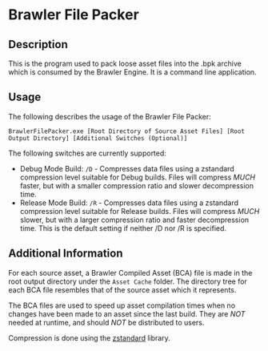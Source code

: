 # Brawler File Packer

## Description
This is the program used to pack loose asset files into the .bpk archive which is consumed by the Brawler Engine. It is a command line application.

## Usage
The following describes the usage of the Brawler File Packer:

`BrawlerFilePacker.exe [Root Directory of Source Asset Files] [Root Output Directory] [Additional Switches (Optional)]`

The following switches are currently supported:
* Debug Mode Build: `/D` - Compresses data files using a zstandard compression level suitable for Debug builds. Files will compress *MUCH* faster, but with a smaller compression ratio and slower decompression time.
* Release Mode Build: `/R` - Compresses data files using a zstandard compression level suitable for Release builds. Files will compress *MUCH* slower, but with a larger compression ratio and faster decompression time. This is the default setting if neither /D nor /R is specified.

## Additional Information
For each source asset, a Brawler Compiled Asset (BCA) file is made in the root output directory under the `Asset Cache` folder. The directory tree for each BCA file resembles that of the source asset which it represents.

The BCA files are used to speed up asset compilation times when no changes have been made to an asset since the last build. They are *NOT* needed at runtime, and should *NOT* be distributed to users.

Compression is done using the [zstandard](https://github.com/facebook/zstd) library.
